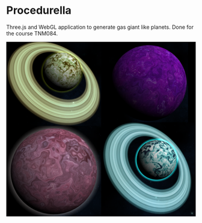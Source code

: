 # Procedurella
 
Three.js and WebGL application to generate gas giant like planets. Done for the course TNM084.

![Example images](Textures/example.png)